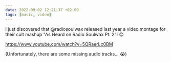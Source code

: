 ```yaml
---
date: 2022-09-02 12:21:37 +02:00
tags: [music, video]
---
```


I just discovered that @radiosoulwax released last year a video montage for their cult mashup "As Heard on Radio Soulwax Pt. 2"! 😍

https://www.youtube.com/watch?v=5QRaerLc0BM

(Unfortunately, there are some missing audio tracks… 😭)
